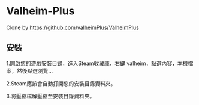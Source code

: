 # Valheim-Plus
Clone by https://github.com/valheimPlus/ValheimPlus


## 安裝

1.開啟您的遊戲安裝目錄，進入Steam收藏庫，右鍵 valheim，點選內容，本機檔案，然後點選瀏覽...

2.Steam應該會自動打開您的安裝目錄資料夾。

3.將壓縮檔解壓縮至安裝目錄資料夾。

